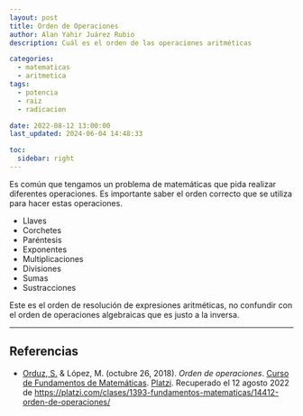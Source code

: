 ```yaml
---
layout: post
title: Orden de Operaciones
author: Alan Yahir Juárez Rubio
description: Cuál es el orden de las operaciones aritméticas

categories:
  - matematicas
  - aritmetica
tags:
  - potencia
  - raiz
  - radicacion

date: 2022-08-12 13:00:00
last_updated: 2024-06-04 14:48:33

toc:
  sidebar: right
---
```


Es común que tengamos un problema de matemáticas que pida realizar diferentes
operaciones. Es importante saber el orden correcto que se utiliza para hacer
estas operaciones.

- Llaves
- Corchetes
- Paréntesis
- Exponentes
- Multiplicaciones
- Divisiones
- Sumas
- Sustracciones

Este es el orden de resolución de expresiones aritméticas, no confundir con el
orden de operaciones algebraicas que es justo a la inversa.

<div style="page-break-after: always;"></div>

---

## Referencias

- [Orduz, S.](https://platzi.com/profesores/sergio-orduz-240/)
  & López, M.
  (octubre 26, 2018).
  _Orden de operaciones_.
  [Curso de Fundamentos de Matemáticas](https://platzi.com/cursos/fundamentos-matematicas/).
  [Platzi](https://platzi.com/).
  Recuperado el 12 agosto 2022 de
  <https://platzi.com/clases/1393-fundamentos-matematicas/14412-orden-de-operaciones/>
